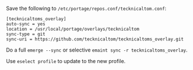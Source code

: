 Save the following to `/etc/portage/repos.conf/tecknicaltom.conf`:

```
[tecknicaltoms_overlay]
auto-sync = yes
location = /usr/local/portage/overlays/tecknicaltom
sync-type = git
sync-uri = https://github.com/tecknicaltom/tecknicaltoms_overlay.git
```

Do a full `emerge --sync` or selective `emaint sync -r tecknicaltoms_overlay`.

Use `eselect profile` to update to the new profile.
